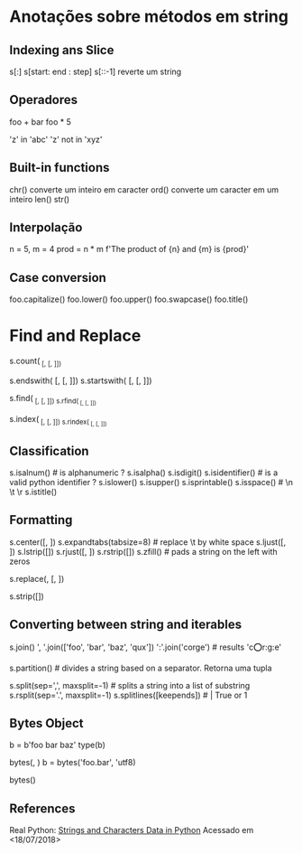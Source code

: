 # Anotações sobre métodos em string

## Indexing ans Slice

s[:]
s[start: end : step]
s[::-1] reverte um string

## Operadores
foo + bar
foo * 5

'z' in 'abc'
'z' not in 'xyz'

## Built-in functions
chr() converte um inteiro em caracter
ord() converte um caracter em um inteiro
len()
str()

## Interpolação
n = 5, m = 4
prod = n * m
f'The product of {n} and {m} is {prod}'

## Case conversion
foo.capitalize()
foo.lower()
foo.upper()
foo.swapcase()
foo.title()

# Find and Replace
s.count(<sub> [, <start>[, <end>]])

s.endswith(<suffix> [, <start>[, <end>]])
s.startswith(<prefix> [, <start>[, <end>]])

s.find(<sub> [, <start>[, <end>]])
s.rfind(<sub> [, <start>[, <end>]])

s.index(<sub> [, <start>[, <end>]])
s.rindex(<sub> [, <start>[, <end>]])

## Classification
s.isalnum() # is alphanumeric ?
s.isalpha()
s.isdigit()
s.isidentifier() # is a valid python identifier ?
s.islower()
s.isupper()
s.isprintable()
s.isspace() # \n \t \r
s.istitle()

## Formatting
s.center(<width>[, <fill>])
s.expandtabs(tabsize=8) # replace \t by white space
s.ljust(<width>[, <fill>])
s.lstrip([<chars>])
s.rjust(<width>[, <fill>])
s.rstrip([<chars>])
s.zfill(<width>) # pads a string on the left with zeros

s.replace(<old>, <new>[, <count>])

s.strip([<chars>])

## Converting between string and iterables
s.join(<iterable>)
    ', '.join(['foo', 'bar', 'baz', 'qux'])
    ':'.join('corge') # results 'c:o:r:g:e'

s.partition(<separator>) # divides a string based on a separator. Retorna uma tupla

s.split(sep=',', maxsplit=-1) # splits a string into a list of substring
s.rsplit(sep='.', maxsplit=-1)
s.splitlines([keepends]) # | True or 1

## Bytes Object
b = b'foo bar baz'
type(b)

bytes(<string>, <encoding>)
    b = bytes('foo.bar', 'utf8)

bytes(<size>)

## References

Real Python: [Strings and Characters Data in Python](https://realpython.com/python-strings/) Acessado em <18/07/2018>